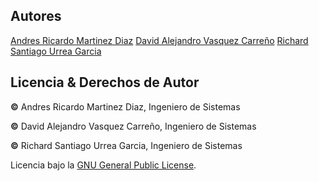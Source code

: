 ## Autores
[Andres Ricardo Martinez Diaz](https://github.com/Ricar8o)
[David Alejandro Vasquez Carreño](https://github.com/alejovasquero)
[Richard Santiago Urrea Garcia](https://github.com/RichardUG)

## Licencia & Derechos de Autor
**©** Andres Ricardo Martinez Diaz, Ingeniero de Sistemas

**©** David Alejandro Vasquez Carreño, Ingeniero de Sistemas

**©** Richard Santiago Urrea Garcia, Ingeniero de Sistemas

Licencia bajo la [GNU General Public License](https://github.com/AYGO-INFRAESTRUCTURE-PROJECT/FRONT-TEMPLATE-GENERATOR/blob/master/LICENSE).
